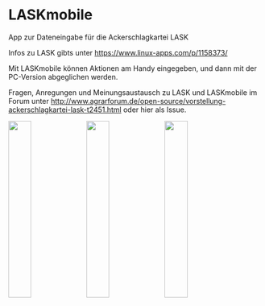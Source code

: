 # LASKmobile
App zur Dateneingabe für die Ackerschlagkartei LASK

Infos zu LASK gibts unter https://www.linux-apps.com/p/1158373/

Mit LASKmobile können Aktionen am Handy eingegeben, und dann mit der PC-Version abgeglichen werden.

Fragen, Anregungen und Meinungsaustausch zu LASK und LASKmobile im Forum unter http://www.agrarforum.de/open-source/vorstellung-ackerschlagkartei-lask-t2451.html oder hier als Issue.

<img src="https://user-images.githubusercontent.com/16139662/36062750-898035cc-0e6a-11e8-8afc-cb37a7915852.png" width="30%"></img> <img src="https://user-images.githubusercontent.com/16139662/36062751-8cabf786-0e6a-11e8-8de0-8087a7380a0a.png" width="30%"></img> <img src="https://user-images.githubusercontent.com/16139662/36062754-8f45382c-0e6a-11e8-9c48-a5ac266da07d.png" width="30%"></img> 

